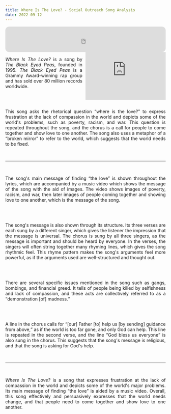 ```yaml
---
title: Where Is The Love? - Social Outreach Song Analysis
date: 2022-09-12
---
```


<iframe align="center" style="border-radius:12px" src="https://open.spotify.com/embed/track/0xmjwnQ3FNE6HuWCt2nHdZ?utm_source=generator&theme=0" width="100%" height="80" frameBorder="0" allowfullscreen="" allow="autoplay; clipboard-write; encrypted-media; fullscreen; picture-in-picture"></iframe>

<br>

<iframe align="right" width="50%" src="https://www.youtube-nocookie.com/embed/WpYeekQkAdc" frameborder="0" allow="accelerometer; autoplay; clipboard-write; encrypted-media; gyroscope; picture-in-picture" allowfullscreen style="padding-left:10px;"></iframe>

<div style="text-align:justify;text-justify:inter-word;">

<cite>Where Is The Love?</cite> is a song by <cite>The Black Eyed Peas</cite>, founded in 1995. <cite>The Black Eyed Peas</cite> is a Grammy Award-winning rap group and has sold over 80 million records worldwide.

<br><br>

This song asks the rhetorical question <q>where is the love?</q> to express frustration at the lack of compassion in the world and depicts some of the world's problems, such as poverty, racism, and war. This question is repeated throughout the song, and the chorus is a call for people to come together and show love to one another. The song also uses a metaphor of a <q>broken mirror</q> to refer to the world, which suggests that the world needs to be fixed.

<br><hr><br>

The song's main message of finding <q>the love</q> is shown throughout the lyrics, which are accompanied by a music video which shows the message of the song with the aid of images. The video shows images of poverty, racism, and war, then later images of people coming together and showing love to one another, which is the message of the song.

<br><br>

The song's message is also shown through its structure. Its three verses are each sung by a different singer, which gives the listener the impression that the message is universal. The chorus is sung by all three singers, as the message is important and should be heard by everyone. In the verses, the singers will often string together many rhyming lines, which gives the song rhythmic feel. This rhyme pattern makes the song's arguments feel more powerful, as if the arguments used are well-structured and thought out.

<br><br>

There are several specific issues mentioned in the song such as gangs, bombings, and financial greed. It tells of people being killed by selfishness and lack of compassion, and these acts are collectively referred to as a <q>demonstration [of] madness.</q>

<br><br>

A line in the chorus calls for <q>[our] Father [to] help us [by sending] guidance from above,</q> as if the world is too far gone, and only God can help. This line is repeated in the second verse, and the line <q>God bless us everyone</q> is also sung in the chorus. This suggests that the song's message is religious, and that the song is asking for God's help.

<br><hr><br>

<cite>Where Is The Love?</cite> is a song that expresses frustration at the lack of compassion in the world and depicts some of the world's major problems. Its main message of finding <q>the love</q> is aided by a music video. Overall, this song effectively and persuasively expresses that the world needs change, and that people need to come together and show love to one another.

</div>
